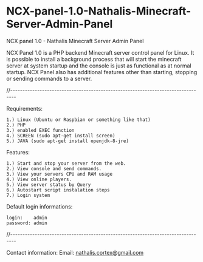 # NCX-panel-1.0-Nathalis-Minecraft-Server-Admin-Panel
NCX panel 1.0 - Nathalis Minecraft Server Admin Panel

NCX Panel 1.0 is a PHP backend Minecraft server control panel for Linux. 
It is possible to install a background process that will start the minecraft server at system startup and the console is just as functional as at normal startup.
NCX Panel also has additional features other than starting, stopping or sending commands to a server.

//--------------------------------------------------------------------------------

Requirements:

```
1.) Linux (Ubuntu or Raspbian or something like that)
2.) PHP
3.) enabled EXEC function
4.) SCREEN (sudo apt-get install screen)
5.) JAVA (sudo apt-get install openjdk-8-jre)
```

Features:

```
1.) Start and stop your server from the web.
2.) View console and send commands.
3.) View your servers CPU and RAM usage
4.) View online players.
5.) View server status by Query
6.) Autostart script instalation steps
7.) Login system
```

Default login informations:

```
login:    admin
password: admin
```

//--------------------------------------------------------------------------------

Contact information:
Email: nathalis.cortex@gmail.com
